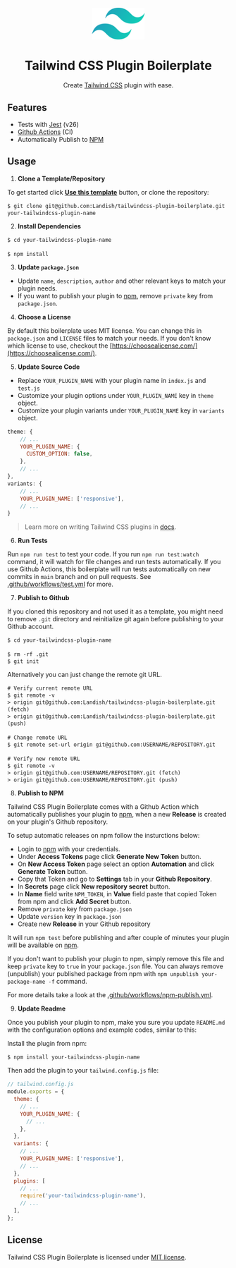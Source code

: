 <p align="center">  
  <img width="120" src="https://raw.githubusercontent.com/Landish/tailwindcss-plugin-boilerplate/main/tailwindcss-logo.svg" alt="Tailwind CSS logo">
</p>

<h1 align="center">Tailwind CSS Plugin Boilerplate</h1>

<p align="center">
  Create <a href="https://tailwindcss.com">Tailwind CSS</a> plugin with ease.
</p>

## Features

- Tests with [Jest](https://jestjs.io/) (v26)
- [Github Actions](https://github.com/features/actions) (CI)
- Automatically Publish to [NPM](https://www.npmjs.com/)

## Usage

1. **Clone a Template/Repository**

To get started click [**Use this template**](https://github.com/Landish/tailwindcss-plugin-boilerplate/generate) button, or clone the repository:

```
$ git clone git@github.com:Landish/tailwindcss-plugin-boilerplate.git your-tailwindcss-plugin-name
```

2. **Install Dependencies**

```
$ cd your-tailwindcss-plugin-name

$ npm install
```

3. **Update `package.json`**

- Update `name`, `description`, `author` and other relevant keys to match your plugin needs.
- If you want to publish your plugin to [npm](https://www.npmjs.com/), remove `private` key from `package.json`.

4. **Choose a License**

By default this boilerplate uses MIT license. You can change this in `package.json` and `LICENSE` files to match your needs. If you don't know which license to use, checkout the [https://choosealicense.com/](https://choosealicense.com/).

5. **Update Source Code**

- Replace `YOUR_PLUGIN_NAME` with your plugin name in `index.js` and `test.js`
- Customize your plugin options under `YOUR_PLUGIN_NAME` key in `theme` object.
- Customize your plugin variants under `YOUR_PLUGIN_NAME` key in `variants` object.

```js
theme: {
    // ...
    YOUR_PLUGIN_NAME: {
      CUSTOM_OPTION: false,
    },
    // ...
},
variants: {
	// ...
    YOUR_PLUGIN_NAME: ['responsive'],
    // ...
}
```

> Learn more on writing Tailwind CSS plugins in [docs](https://tailwindcss.com/docs/plugins).

6. **Run Tests**

Run `npm run test` to test your code. If you run `npm run test:watch` command, it will watch for file changes and run tests automatically. If you use Github Actions, this boilerplate will run tests automatically on new commits in `main` branch and on pull requests. See [.github/workflows/test.yml](https://github.com/Landish/tailwindcss-plugin-boilerplate/blob/main/.github/workflows/test.yml) for more.

7. **Publish to Github**

If you cloned this repository and not used it as a template, you might need to remove `.git` directory and reinitialize git again before publishing to your Github account.

```
$ cd your-tailwindcss-plugin-name

$ rm -rf .git
$ git init
```

Alternatively you can just change the remote git URL.

```
# Verify current remote URL
$ git remote -v
> origin git@github.com:Landish/tailwindcss-plugin-boilerplate.git (fetch)
> origin git@github.com:Landish/tailwindcss-plugin-boilerplate.git (push)

# Change remote URL
$ git remote set-url origin git@github.com:USERNAME/REPOSITORY.git

# Verify new remote URL
$ git remote -v
> origin git@github.com:USERNAME/REPOSITORY.git (fetch)
> origin git@github.com:USERNAME/REPOSITORY.git (push)
```

8. **Publish to NPM**

Tailwind CSS Plugin Boilerplate comes with a Github Action which automatically publishes your plugin to [npm](https://www.npmjs.com/), when a new **Release** is created on your plugin's Github repository.

To setup automatic releases on npm follow the insturctions below:

- Login to [npm](https://www.npmjs.com/) with your credentials.
- Under **Access Tokens** page click **Generate New Token** button.
- On **New Access Token** page select an option **Automation** and click **Generate Token** button.
- Copy that Token and go to **Settings** tab in your **Github Repository**.
- In **Secrets** page click **New repository secret** button.
- In **Name** field write `NPM_TOKEN`, in **Value** field paste that copied Token from npm and click **Add Secret** button.
- Remove `private` key from `package.json`
- Update `version` key in `package.json`
- Create new **Release** in your Github repository

It will run `npm test` before publishing and after couple of minutes your plugin will be available on [npm](https://www.npmjs.com/).

If you don't want to publish your plugin to npm, simply remove this file and keep `private` key to `true` in your `package.json` file. You can always remove (unpublish) your published package from npm with `npm unpublish your-package-name -f` command.

For more details take a look at the [.github/workflows/npm-publish.yml](https://github.com/Landish/tailwindcss-plugin-boilerplate/blob/main/.github/workflows/npm-publish.yml).

9. **Update Readme**

Once you publish your plugin to npm, make you sure you update `README.md` with the configuration options and example codes, similar to this:

Install the plugin from npm:

```
$ npm install your-tailwindcss-plugin-name
```

Then add the plugin to your `tailwind.config.js` file:

```js
// tailwind.config.js
module.exports = {
  theme: {
    // ...
    YOUR_PLUGIN_NAME: {
      // ...
    },
  },
  variants: {
    // ...
    YOUR_PLUGIN_NAME: ['responsive'],
    // ...
  },
  plugins: [
    // ...
    require('your-tailwindcss-plugin-name'),
    // ...
  ],
};
```

## License

Tailwind CSS Plugin Boilerplate is licensed under [MIT license](https://github.com/Landish/tailwindcss-plugin-boilerplate/blob/main/LICENSE).
